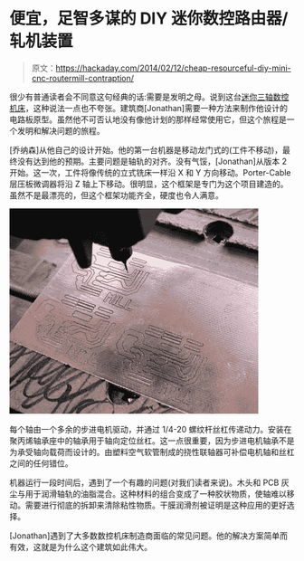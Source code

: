 # 便宜，足智多谋的 DIY 迷你数控路由器/轧机装置

> 原文：<https://hackaday.com/2014/02/12/cheap-resourceful-diy-mini-cnc-routermill-contraption/>

很少有普通读者会不同意这句经典的话:需要是发明之母。说到这台[迷你三轴数控机床](http://cq.cx/pcb-router.pl)，这种说法一点也不夸张。建筑商[Jonathan]需要一种方法来制作他设计的电路板原型。虽然他不可否认地没有像他计划的那样经常使用它，但这个旅程是一个发明和解决问题的旅程。

[乔纳森]从他自己的设计开始。他的第一台机器是移动龙门式的(工件不移动)，最终没有达到他的预期。主要问题是轴轨的对齐。没有气馁，[Jonathan]从版本 2 开始。这一次，工件将像传统的立式铣床一样沿 X 和 Y 方向移动。Porter-Cable 层压板微调器将沿 Z 轴上下移动。很明显，这个框架是专门为这个项目建造的。虽然不是最漂亮的，但这个框架功能齐全，硬度也令人满意。

![next-milling-machine-work](img/d180f88ab8d43b19621e70d8996bb977.png)

每个轴由一个多余的步进电机驱动，并通过 1/4-20 螺纹杆丝杠传递动力。安装在聚丙烯轴承座中的轴承用于轴向定位丝杠。这一点很重要，因为步进电机轴承不是为承受轴向载荷而设计的。由塑料空气软管制成的挠性联轴器可补偿电机轴和丝杠之间的任何错位。

机器运行一段时间后，遇到了一个有趣的问题(对我们读者来说)。木头和 PCB 灰尘与用于润滑轴轨的油脂混合。这种材料的组合变成了一种胶状物质，使轴难以移动。需要进行彻底的拆卸来清除粘性物质。干膜润滑剂被证明是这种应用的更好选择。

[Jonathan]遇到了大多数数控机床制造商面临的常见问题。他的解决方案简单而有效，这就是为什么这个建筑如此伟大。